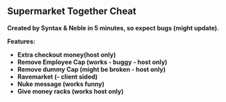 ## Supermarket Together Cheat

**Created by Syntax & Neble in 5 minutes, so expect bugs (might update).**

**Features:**

* **Extra checkout money(host only)**
* **Remove Employee Cap (works - buggy - host only)**
* **Remove dummy Cap (might be broken - host only)**
* **Ravemarket (- client sided)**
* **Nuke message (works funny)**
* **Give money racks (works host only)** 
